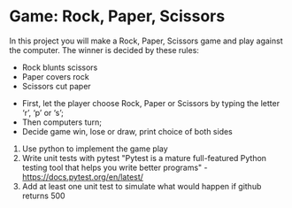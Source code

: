 # Game: Rock, Paper, Scissors
In this project you will make a Rock, Paper, Scissors game and play against the computer. The winner is decided by these rules:

* Rock blunts scissors
* Paper covers rock
* Scissors cut paper

- First, let the player choose Rock, Paper or Scissors by typing the letter ‘r’, ‘p’ or ‘s’;
- Then computers turn;
- Decide game win, lose or draw, print choice of both sides

1. Use python to implement the game play
2. Write unit tests with pytest "Pytest is a mature full-featured Python testing tool that helps you write better programs" - https://docs.pytest.org/en/latest/
3. Add at least one unit test to simulate what would happen if github returns 500
